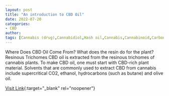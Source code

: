 ```yaml
---
layout: post
title: "An introduction to CBD Oil"
date: 2022-07-20
categories:
- CBD
author: 
tags: [Cannabis (drug),Cannabidiol,Hash oil,Cannabis,Cannabinoid,Carbon dioxide,Hashish,Tetrahydrocannabinol,Hemp,Supercritical fluid,Ethanol,Chemical substances,Cannabaceae,Chemistry]
---
```



Where Does CBD Oil Come From? What does the resin do for the plant? Resinous Trichomes  CBD oil is extracted from the resinous trichomes of cannabis plants. To make CBD oil, one must start with CBD-rich plant material. Solvents that are commonly used to extract CBD from cannabis include supercritical CO2, ethanol, hydrocarbons (such as butane) and olive oil.

[Visit Link](https://www.projectcbd.org/wellness/cbd-oil-introduction){:target="_blank" rel="noopener"}


